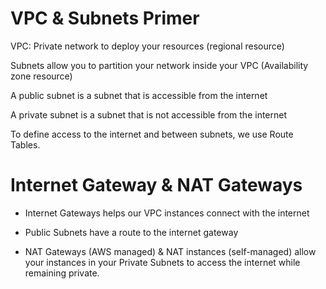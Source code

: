 # VPC & Subnets Primer

VPC: Private network to deploy your resources (regional resource)

Subnets allow you to partition your network inside your VPC (Availability zone resource)

A public subnet is a subnet that is accessible from the internet

A private subnet is a subnet that is not accessible from the internet

To define access to the internet and between subnets, we use Route Tables.

# Internet Gateway & NAT Gateways

- Internet Gateways helps our VPC instances connect with the internet
- Public Subnets have a route to the internet gateway

- NAT Gateways (AWS managed) & NAT instances (self-managed) allow your instances in your Private Subnets to access the internet while remaining private.